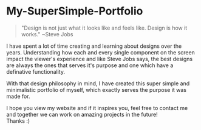 # My-SuperSimple-Portfolio
> "Design is not just what it looks like and feels like. Design is how it works." ~Steve Jobs
<p> I have spent a lot of time creating and learning about designs over the years. Understanding how each and every single component on the screen impact the viewer's experience and like Steve Jobs says, the best designs are always the ones that serves it's purpose and one which have a definative functionality. </p>

<p> With that design philosophy in mind, I have created this super simple and minimalistic portfolio of myself, which exactly serves the purpose it was made for. </p>

<p>I hope you view my website and if it inspires you, feel free to contact me and together we can work on amazing projects in the future! <br> Thanks :)</p>
